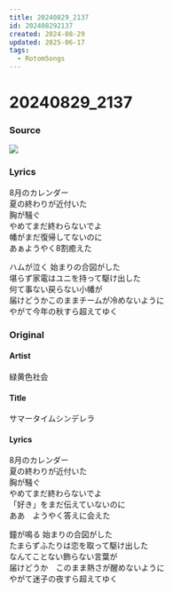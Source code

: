 ```yaml
---
title: 20240829_2137
id: 202408292137
created: 2024-08-29
updated: 2025-06-17
tags:
  - RotomSongs
---
```

# 20240829_2137

### Source

![](http://x.com/Starlystrongest/status/1829136226852671943)
### Lyrics

8月のカレンダー  
夏の終わりが近付いた  
胸が騒ぐ  
やめてまだ終わらないでよ  
幡がまだ復帰してないのに  
あぁようやく8割癒えた  

ハムが泣く 始まりの合図がした  
堪らず家電はユニを持って駆け出した  
何て事ない戻らない小幡が  
届けどうかこのままチームが冷めないように  
やがて今年の秋すら超えてゆく  

### Original

#### Artist

緑黄色社会

#### Title

サマータイムシンデレラ

#### Lyrics

8月のカレンダー  
夏の終わりが近付いた  
胸が騒ぐ  
やめてまだ終わらないでよ  
「好き」をまだ伝えていないのに  
ああ　ようやく答えに会えた  
  
鐘が鳴る  始まりの合図がした  
たまらずふたりは恋を取って駆け出した  
なんてことない飾らない言葉が  
届けどうか　このまま熱さが醒めないように  
やがて迷子の夜すら超えてゆく


